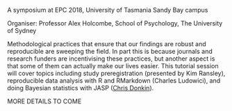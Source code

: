 
A symposium at EPC 2018, University of Tasmania Sandy Bay campus

Organiser: Professor Alex Holcombe, School of Psychology, The University of Sydney


Methodological practices that ensure that our findings are robust and reproducible are sweeping the field. In part this is because journals and research funders are incentivising these practices, but another aspect is that some of them can actually make our lives easier. This tutorial session will cover topics including study preregistration (presented by Kim Ransley), reproducible data analysis with R and RMarkdown (Charles Ludowici), and doing Bayesian statistics with JASP ([Chris Donkin](http://www.psy.unsw.edu.au/contacts-people/academic-staff/dr-chris-donkin)). 

MORE DETAILS TO COME